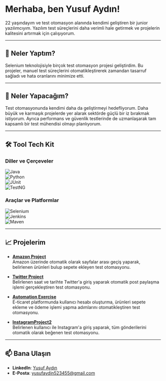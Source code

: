 # Merhaba, ben Yusuf Aydın!  

22 yaşındayım ve test otomasyon alanında kendimi geliştiren bir junior yazılımcıyım. Yazılım test süreçlerini daha verimli hale getirmek ve projelerin kalitesini artırmak için çalışıyorum.  

---

## 🚀 Neler Yaptım?  

Selenium teknolojisiyle birçok test otomasyon projesi geliştirdim. Bu projeler, manuel test süreçlerini otomatikleştirerek zamandan tasarruf sağladı ve hata oranlarını minimize etti.  

---

## 🌱 Neler Yapacağım?  

Test otomasyonunda kendimi daha da geliştirmeyi hedefliyorum. Daha büyük ve karmaşık projelerde yer alarak sektörde güçlü bir iz bırakmak istiyorum. Ayrıca performans ve güvenlik testlerinde de uzmanlaşarak tam kapsamlı bir test mühendisi olmayı planlıyorum.  

---

## 🛠️ Tool Tech Kit  

### Diller ve Çerçeveler  
![Java](https://img.shields.io/badge/Java-ED8B00?style=for-the-badge&logo=java&logoColor=white)  
![Python](https://img.shields.io/badge/Python-3776AB?style=for-the-badge&logo=python&logoColor=white)  
![JUnit](https://img.shields.io/badge/JUnit-25A162?style=for-the-badge&logo=junit5&logoColor=white)  
![TestNG](https://img.shields.io/badge/TestNG-E34F26?style=for-the-badge&logo=apache&logoColor=white)  

### Araçlar ve Platformlar  
![Selenium](https://img.shields.io/badge/Selenium-43B02A?style=for-the-badge&logo=selenium&logoColor=white)  
![Jenkins](https://img.shields.io/badge/Jenkins-D24939?style=for-the-badge&logo=jenkins&logoColor=white)  
![Maven](https://img.shields.io/badge/Maven-C71A36?style=for-the-badge&logo=apache-maven&logoColor=white)  

---

## 📈 Projelerim

- **[Amazon Project](https://github.com/Yusufaydinnn/AmazonProject)**  
  Amazon üzerinde otomatik olarak sayfalar arası geçiş yaparak, belirlenen ürünleri bulup sepete ekleyen test otomasyonu.

- **[Twitter Project](https://github.com/Yusufaydinnn/twitterproject)**  
  Belirlenen saat ve tarihte Twitter'a giriş yaparak otomatik post paylaşma işlemi gerçekleştiren test otomasyonu.

- **[Automation Exercise](https://github.com/Yusufaydinnn/AutomationExercise)**  
  E-ticaret platformunda kullanıcı hesabı oluşturma, ürünleri sepete ekleme ve ödeme işlemi yapma adımlarını otomatikleştiren test otomasyonu.

- **[InstagramProject2](https://github.com/Yusufaydinnn/instagramproject2)**  
  Belirlenen kullanıcı ile Instagram'a giriş yaparak, tüm gönderilerini otomatik olarak beğenen test otomasyonu.

---

## 📫 Bana Ulaşın  

- **LinkedIn**: [Yusuf Aydın](https://www.linkedin.com/in/yusuf-ayd%C4%B1n-a61541218/)  
- **E-Posta**: yusufaydin523455@gmail.com
